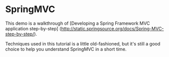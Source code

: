 SpringMVC
=========


This demo is a walkthrough of [Developing a Spring Framework MVC application step-by-step]
(http://static.springsource.org/docs/Spring-MVC-step-by-step/).

Techniques used in this tutorial is a little old-fashioned, 
but it's still a good choice to help you understand SpringMVC in a short time.
